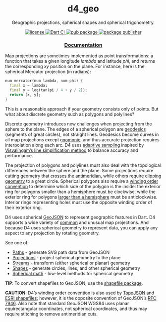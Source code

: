 
<h1 align="center">
  d4_geo
</h1>

<p align="center">
  Geographic projections, spherical shapes and spherical trigonometry.
</p>

<p align="center">
  <a href="https://github.com/luizbarboza/d4_geo/blob/main/LICENSE">
    <img src="https://img.shields.io/github/license/luizbarboza/d4_geo" alt="license" />
  <a href="https://github.com/luizbarboza/d4_geo/actions/workflows/ci.yml">
    <img src="https://github.com/luizbarboza/d4_geo/actions/workflows/ci.yml/badge.svg" alt="Dart CI" />
  </a>
  <a href="https://pub.dev/packages/d4_geo">
    <img src="https://img.shields.io/pub/v/d4_geo.svg" alt="pub package" />
  </a>
  <a href="https://pub.dev/packages/d4_geo/publisher">
    <img src="https://img.shields.io/pub/publisher/d4_geo.svg" alt="package publisher" />
  </a>
</p>

<h3 align="center">
  <a href="https://pub.dev/documentation/d4_geo/latest/d4_geo/d4_geo-library.html">Documentation</a>
</h3>

Map projections are sometimes implemented as point transformations: a function that takes a given longitude *lambda* and latitude *phi*, and returns the corresponding *xy* position on the plane. For instance, here is the spherical Mercator projection (in radians):

```dart
num mercator(num lambda, num phi) {
  final x = lambda;
  final y = log(tan(pi / 4 + y / 2));
  return [x, y];
}
```

This is a reasonable approach if your geometry consists only of points. But what about discrete geometry such as polygons and polylines?

Discrete geometry introduces new challenges when projecting from the sphere to the plane. The edges of a spherical polygon are [geodesics](https://en.wikipedia.org/wiki/Geodesic) (segments of great circles), not straight lines. Geodesics become curves in all map projections except [gnomonic](https://pub.dev/documentation/d4_geo/latest/d4_geo/geoGnomonic.html), and thus accurate projection requires interpolation along each arc. D4 uses [adaptive sampling](https://observablehq.com/@d3/adaptive-sampling) inspired by [Visvalingam’s line simplification method](https://bost.ocks.org/mike/simplify/) to balance accuracy and performance.

The projection of polygons and polylines must also deal with the topological differences between the sphere and the plane. Some projections require cutting geometry that [crosses the antimeridian](https://observablehq.com/@d3/antimeridian-cutting), while others require [clipping geometry](https://observablehq.com/@d3/orthographic-shading) to a great circle. Spherical polygons also require a [winding order convention](https://observablehq.com/@d3/winding-order) to determine which side of the polygon is the inside: the exterior ring for polygons smaller than a hemisphere must be clockwise, while the exterior ring for polygons [larger than a hemisphere](https://observablehq.com/@d3/oceans) must be anticlockwise. Interior rings representing holes must use the opposite winding order of their exterior ring.

D4 uses spherical [GeoJSON](http://geojson.org/geojson-spec.html) to represent geographic features in Dart. D4 supports a wide variety of [common](https://pub.dev/documentation/d4_geo/latest/topics/Projections-topic.html) and unusual map projections. And because D4 uses spherical geometry to represent data, you can apply any aspect to any projection by rotating geometry.

See one of:

* [Paths](https://pub.dev/documentation/d4_geo/latest/topics/Paths-topic.html) - generate SVG path data from GeoJSON
* [Projections](https://pub.dev/documentation/d4_geo/latest/topics/Projections-topic.html) - project spherical geometry to the plane
* [Streams](https://pub.dev/documentation/d4_geo/latest/topics/Streams-topic.html) - transform (either spherical or planar) geometry
* [Shapes](https://pub.dev/documentation/d4_geo/latest/topics/Spherical%20shapes-topic.html) - generate circles, lines, and other spherical geometry
* [Spherical math](https://pub.dev/documentation/d4_geo/latest/topics/Spherical%20math-topic.html) - low-level methods for spherical geometry

**TIP**: To convert shapefiles to GeoJSON, use the [shapefile package](https://pub.dev/packages/shapefile).

**CAUTION**: D4’s winding order convention is also used by [TopoJSON](https://github.com/topojson) and [ESRI shapefiles](https://github.com/luizbarboza/shapefile); however, it is the opposite convention of GeoJSON’s [RFC 7946](https://tools.ietf.org/html/rfc7946#section-3.1.6). Also note that standard GeoJSON WGS84 uses planar equirectangular coordinates, not spherical coordinates, and thus may require stitching to remove antimeridian cuts.
